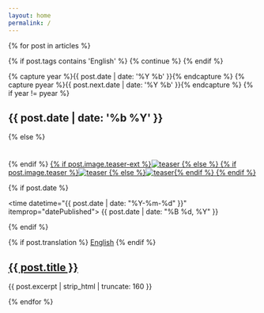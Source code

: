```yaml
---
layout: home
permalink: /
---
```


<div class="tiles">
{% for post in articles %}

{% if post.tags contains 'English' %}
  {% continue %}
{% endif %}

<article class="tile" itemscope itemtype="http://schema.org/Article">
  {% capture year %}{{ post.date | date: '%Y %b' }}{% endcapture %}
  {% capture pyear %}{{ post.next.date | date: '%Y %b' }}{% endcapture %}
  {% if year != pyear %}  
    <h2 class="post-title">{{ post.date | date: '%b %Y' }}</h2>
  {% else %}
    <div style="height: 38px;"></div>
  {% endif %}
  
  <a href="{{ site.url }}{{ post.url }}" title="{{ post.title }}" class="post-teaser">
  {% if post.image.teaser-ext %}<img src="{{ post.image.teaser-ext }}" alt="teaser" itemprop="image">
  {% else %}
    {% if post.image.teaser %}<img src="{{ site.url }}/images/{{ post.image.teaser }}" alt="teaser" itemprop="image">
      {% else %}<img src="{{ site.url }}/images/{{ site.teaser }}" alt="teaser" itemprop="image">{% endif %}
  {% endif %}
  </a>
  
  {% if post.date %}<p class="entry-date date published"><time datetime="{{ post.date | date: "%Y-%m-%d" }}" itemprop="datePublished">
  {{ post.date | date: "%B %d, %Y" }}</time></p>
  {% endif %}  
  
  {% if post.translation %}
    <a href="{{ post.translation }}">English</a>
  {% endif %}

  <h2 class="post-title" itemprop="name"><a href="{{ site.url }}{{ post.url }}">{{ post.title }}</a></h2>
  <p class="post-excerpt" itemprop="description">{{ post.excerpt | strip_html | truncate: 160 }}</p>
</article><!-- /.tile -->
  
{% endfor %}
</div><!-- /.tiles -->



